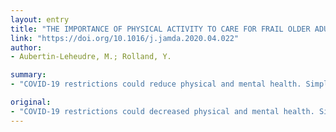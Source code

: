 ```yaml
---
layout: entry
title: "THE IMPORTANCE OF PHYSICAL ACTIVITY TO CARE FOR FRAIL OLDER ADULTS DURING THE COVID-19 PANDEMIC"
link: "https://doi.org/10.1016/j.jamda.2020.04.022"
author:
- Aubertin-Leheudre, M.; Rolland, Y.

summary:
- "COVID-19 restrictions could reduce physical and mental health. Simple, adapted and specific physical activities should be implemented. The best solution to care for frail elderly during the COVD-19 pandemic. Adapted and specific activities should also be implemented and considered as the best solution. Simple and adapted physical activities could reduce mental health and reduce physical health during the outbreak. Pandemic could be the worst solution to treat frail people."

original:
- "COVID-19 restrictions could decreased physical and mental health. Simple, adapted and specific physical activities should be implemented and considered as the best solution to care for frail elderly during the COVID-19 pandemic."
---
```



